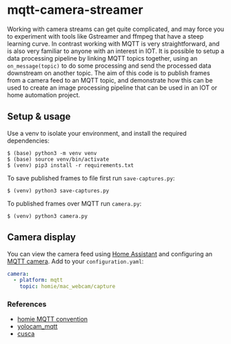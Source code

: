 # mqtt-camera-streamer
Working with camera streams can get quite complicated, and may force you to experiment with tools like Gstreamer and ffmpeg that have a steep learning curve. In contrast working with MQTT is very straightforward, and is also very familiar to anyone with an interest in IOT. It is possible to setup a data processing pipeline by linking MQTT topics together, using an `on_message(topic)` to do some processing and send the processed data downstream on another topic. The aim of this code is to publish frames from a camera feed to an MQTT topic, and demonstrate how this can be used to create an image processing pipeline that can be used in an IOT or home automation project. 

## Setup & usage
Use a venv to isolate your environment, and install the required dependencies:
```
$ (base) python3 -m venv venv
$ (base) source venv/bin/activate
$ (venv) pip3 install -r requirements.txt
```

To save published frames to file first run `save-captures.py`:
```
$ (venv) python3 save-captures.py
```

To published frames over MQTT run `camera.py`:
```
$ (venv) python3 camera.py
```

## Camera display
You can view the camera feed using [Home Assistant](https://www.home-assistant.io/) and configuring an [MQTT camera](https://www.home-assistant.io/components/camera.mqtt/). Add to your `configuration.yaml`:
```yaml
camera:
  - platform: mqtt
    topic: homie/mac_webcam/capture
```



### References
* [homie MQTT convention](https://homieiot.github.io/)
* [yolocam_mqtt](https://github.com/LarsAC/yolocam_mqtt/blob/master/yolo_mqtt_server.py)
* [cusca](https://github.com/dgomes/cusca)